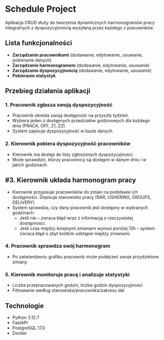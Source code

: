 # Schedule Project

Aplikacja CRUD służy do tworzenia dynamicznych harmonogramów pracy integralnych z dyspozycyjnością wysyłaną przez każdego z pracownków.



## Lista funkcjonalności

- **Zarządzanie pracownikami** (dodawanie, edytowanie, usuwanie, pobieranie danych)
- **Zarządzanie harmonogramem** (dodawanie, edytowanie, usuwanie)
- **Zarządzanie dyspozycyjnością** (dodawanie, edytowanie, usuwanie)
- **Pobieranie statystyk**



## Przebieg działania aplikacji

### 1. Pracownik zgłasza swoją dyspozycyjność
- Pracownik określa swoją dostępność na przyszły tydzień.
- Wybiera jeden z dostępnych przedziałów godzinowych dla każdego dnia (PRACA, OFF, Z1, Z2).
- System zapisuje dyspozycyjność w bazie danych.

### 2. Kierownik pobiera dyspozycyjność pracowników
- Kierownik ma dostęp do listy zgłoszonych dyspozycyjności.
- Może sprawdzić, którzy pracownicy są dostępni w danym dniu i w jakich godzinach.

## #3. Kierownik układa harmonogram pracy
- Kierownik przypisuje pracowników do zmian na podstawie ich dostępności. Dopisuje stanowisko pracy (BAR, USHERING, GROUPS, DELIVERY).
- System sprawdza, czy dany pracownik jest dostępny w wybranych godzinach:
    - Jeśli nie – zwraca błąd wraz z informacją o rzeczywistej dostępności.
    - Jeśli czas między kolejnymi zmianami wynosi poniżej 12h – system zwraca błąd o zbyt krótkim odstępie między zmianami.

### 4. Pracownik sprawdza swój harmonogram
- Po zatwierdzeniu grafiku pracownik może podejrzeć swoje przydzielone zmiany.

### 5. Kierownik monitoruje pracę i analizuje statystyki
- Liczba przepracowanych godzin, liczba godzin dyspozycyjności
- Filtrowanie według stanowiska/pracownika/zakresu dat



## Technologie

- Python 3.12.7 
- FastAPI
- PostgreSQL 17.0  
- Docker
